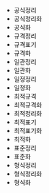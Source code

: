 - 공식정리
- 공식정리화
- 공식화
- 규격정리
- 규격표기
- 규격화
- 일관정리
- 일관화
- 일정정리
- 일정화
- 최적규격
- 최적규격화
- 최적정리화
- 최적표기
- 최적표기화
- 최적화
- 표준정리
- 표준화
- 형식정리
- 형식정리화
- 형식화
